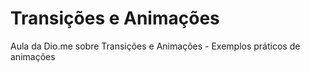 # Transições e Animações
Aula da Dio.me sobre Transições e Animações - Exemplos práticos de animações
